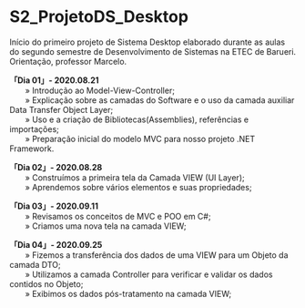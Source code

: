 # S2_ProjetoDS_Desktop
Início do primeiro projeto de Sistema Desktop elaborado durante as aulas do segundo semestre de Desenvolvimento de Sistemas na ETEC de Barueri. <br>
Orientação, professor Marcelo.

__「Dia 01」- 2020.08.21__  <br>
&nbsp;&nbsp;&nbsp;&nbsp;&nbsp;&nbsp; » Introdução ao Model-View-Controller; <br>
&nbsp;&nbsp;&nbsp;&nbsp;&nbsp;&nbsp; » Explicação sobre as camadas do Software e o uso da camada auxiliar Data Transfer Object Layer;<br>
&nbsp;&nbsp;&nbsp;&nbsp;&nbsp;&nbsp; » Uso e a criação de Bibliotecas(Assemblies), referências e importações; <br>
&nbsp;&nbsp;&nbsp;&nbsp;&nbsp;&nbsp; » Preparação inicial do modelo MVC para nosso projeto .NET Framework.<br>

__「Dia 02」- 2020.08.28__  <br>
&nbsp;&nbsp;&nbsp;&nbsp;&nbsp;&nbsp; » Construímos a primeira tela da Camada VIEW (UI Layer); <br>
&nbsp;&nbsp;&nbsp;&nbsp;&nbsp;&nbsp; » Aprendemos sobre vários elementos e suas propriedades; <br>

__「Dia 03」- 2020.09.11__  <br>
&nbsp;&nbsp;&nbsp;&nbsp;&nbsp;&nbsp; » Revisamos os conceitos de MVC e POO em C#; <br>
&nbsp;&nbsp;&nbsp;&nbsp;&nbsp;&nbsp; » Criamos uma nova tela na camada VIEW; <br>

__「Dia 04」- 2020.09.25__  <br>
&nbsp;&nbsp;&nbsp;&nbsp;&nbsp;&nbsp; » Fizemos a transferência dos dados de uma VIEW para um Objeto da camada DTO; <br>
&nbsp;&nbsp;&nbsp;&nbsp;&nbsp;&nbsp; » Utilizamos a camada Controller para verificar e validar os dados contidos no Objeto; <br>
&nbsp;&nbsp;&nbsp;&nbsp;&nbsp;&nbsp; » Exibimos os dados pós-tratamento na camada VIEW; <br>
